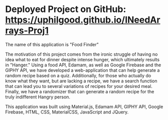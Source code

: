# Deployed Project on GitHub: https://uphilgood.github.io/INeedArrays-Proj1

The name of this application is "Food Finder"

The motivation of this project comes from the ironic struggle of having no idea what to eat for dinner despite intense hunger, which ultimately results in "Hanger." Using a food API, Edamam, as well as Google Firebase and the GIPHY API, we have developed a web-application that can help generate a random recipe based on a quiz. Additionally, for those who actually do know what they want, but are lacking a recipe, we have a search function that can lead you to several variations of recipes for your desired meal. Finally, we have a randomizer that can generate a random recipe for the truly indifferent Hangry person.

This application was built using Material.js, Edamam API, GIPHY API, Google Firebase, HTML, CSS, MaterialCSS, JavaScript and JQuery.
